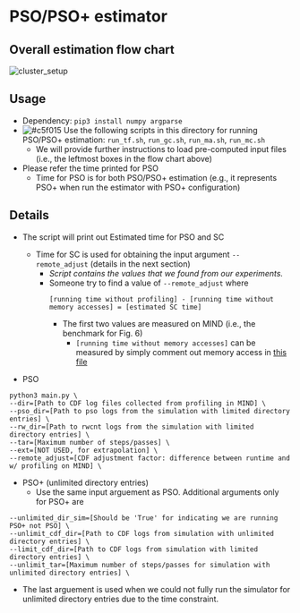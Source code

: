 # PSO/PSO+ estimator
## Overall estimation flow chart
![cluster_setup](https://github.com/shsym/mind/blob/main/tools/pso_estimator/pso_ordering.png?raw=true)

## Usage
  - Dependency: `pip3 install numpy argparse`
  - ![#c5f015](https://via.placeholder.com/15/c5f015/000000?text=+) Use the following scripts in this directory for running PSO/PSO+ estimation: `run_tf.sh`, `run_gc.sh`, `run_ma.sh`, `run_mc.sh`
    - We will provide further instructions to load pre-computed input files (i.e., the leftmost boxes in the flow chart above)
  - Please refer the time printed for PSO
    - Time for PSO is for both PSO/PSO+ estimation (e.g., it represents PSO+ when run the estimator with PSO+ configuration)

## Details
- The script will print out Estimated time for PSO and SC
  - Time for SC is used for obtaining the input argument `--remote_adjust` (details in the next section)
    - *Script contains the values that we found from our experiments.*
    - Someone try to find a value of `--remote_adjust` where
      ```
      [running time without profiling] - [running time without memory accesses] = [estimated SC time]
      ```
      - The first two values are measured on MIND (i.e., the benchmark for Fig. 6)
        - `[running time without memory accesses]` can be measured by simply comment out memory access in [this file](https://github.com/shsym/mind/blob/main/mind_linux/test_programs/04_macro_benchmark/test_program.cpp)

- PSO
```
python3 main.py \
--dir=[Path to CDF log files collected from profiling in MIND] \
--pso_dir=[Path to pso logs from the simulation with limited directory entries] \
--rw_dir=[Path to rwcnt logs from the simulation with limited directory entries] \
--tar=[Maximum number of steps/passes] \
--ext=[NOT USED, for extrapolation] \
--remote_adjust=[CDF adjustment factor: difference between runtime and w/ profiling on MIND] \
```

- PSO+ (unlimited directory entries)
  - Use the same input arguement as PSO. Additional arguments only for PSO+ are
```
--unlimited_dir_sim=[Should be 'True' for indicating we are running PSO+ not PSO] \
--unlimit_cdf_dir=[Path to CDF logs from simulation with unlimited directory entries] \
--limit_cdf_dir=[Path to CDF logs from simulation with limited directory entries] \
--unlimit_tar=[Maximum number of steps/passes for simulation with unlimited directory entries] \
```
  - The last arguement is used when we could not fully run the simulator for unlimited directory entries due to the time constraint.

